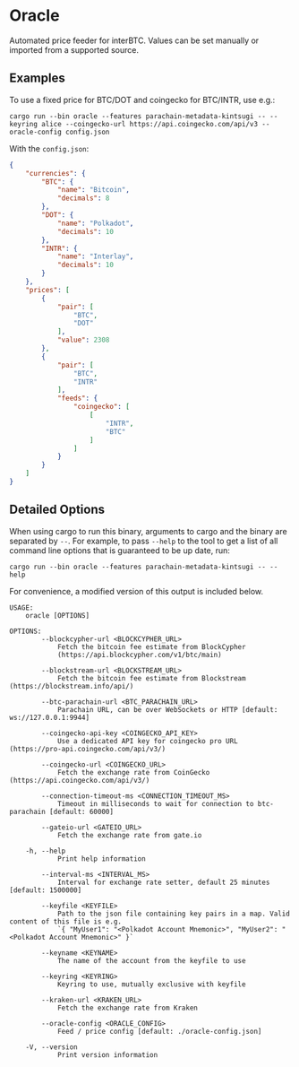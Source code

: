 # Oracle

Automated price feeder for interBTC. Values can be set manually or imported from a supported source.

## Examples

To use a fixed price for BTC/DOT and coingecko for BTC/INTR, use e.g.: 
```shell
cargo run --bin oracle --features parachain-metadata-kintsugi -- --keyring alice --coingecko-url https://api.coingecko.com/api/v3 --oracle-config config.json
```

With the `config.json`:
```json
{
    "currencies": {
        "BTC": {
            "name": "Bitcoin",
            "decimals": 8
        },
        "DOT": {
            "name": "Polkadot",
            "decimals": 10
        },
        "INTR": {
            "name": "Interlay",
            "decimals": 10
        }
    },
    "prices": [
        {
            "pair": [
                "BTC",
                "DOT"
            ],
            "value": 2308
        },
        {
            "pair": [
                "BTC",
                "INTR"
            ],
            "feeds": {
                "coingecko": [
                    [
                        "INTR",
                        "BTC"
                    ]
                ]
            }
        }
    ]
}
```

## Detailed Options

When using cargo to run this binary, arguments to cargo and the binary are separated by `--`. For example, to pass `--help` to the tool to get a list of all command line options that is guaranteed to be up date, run:

```
cargo run --bin oracle --features parachain-metadata-kintsugi -- --help
```

For convenience, a modified version of this output is included below.

```
USAGE:
    oracle [OPTIONS]

OPTIONS:
        --blockcypher-url <BLOCKCYPHER_URL>
            Fetch the bitcoin fee estimate from BlockCypher
            (https://api.blockcypher.com/v1/btc/main)

        --blockstream-url <BLOCKSTREAM_URL>
            Fetch the bitcoin fee estimate from Blockstream (https://blockstream.info/api/)

        --btc-parachain-url <BTC_PARACHAIN_URL>
            Parachain URL, can be over WebSockets or HTTP [default: ws://127.0.0.1:9944]

        --coingecko-api-key <COINGECKO_API_KEY>
            Use a dedicated API key for coingecko pro URL (https://pro-api.coingecko.com/api/v3/)

        --coingecko-url <COINGECKO_URL>
            Fetch the exchange rate from CoinGecko (https://api.coingecko.com/api/v3/)

        --connection-timeout-ms <CONNECTION_TIMEOUT_MS>
            Timeout in milliseconds to wait for connection to btc-parachain [default: 60000]

        --gateio-url <GATEIO_URL>
            Fetch the exchange rate from gate.io

    -h, --help
            Print help information

        --interval-ms <INTERVAL_MS>
            Interval for exchange rate setter, default 25 minutes [default: 1500000]

        --keyfile <KEYFILE>
            Path to the json file containing key pairs in a map. Valid content of this file is e.g.
            `{ "MyUser1": "<Polkadot Account Mnemonic>", "MyUser2": "<Polkadot Account Mnemonic>" }`

        --keyname <KEYNAME>
            The name of the account from the keyfile to use

        --keyring <KEYRING>
            Keyring to use, mutually exclusive with keyfile

        --kraken-url <KRAKEN_URL>
            Fetch the exchange rate from Kraken

        --oracle-config <ORACLE_CONFIG>
            Feed / price config [default: ./oracle-config.json]

    -V, --version
            Print version information
```
